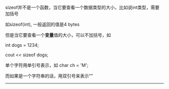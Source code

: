 sizeof并不是一个函数，当它要查看一个数据类型的大小，比如说int类型，需要加括号

如sizeof(int), 一般返回的值是4 bytes

但是当它要查看一个**变量**值的大小，可以不加括号，如

int dogs = 1234;

cout << sizeof dogs;



单个字符用单引号表示，如 char ch = 'M';

而如果是一个字符串的话，用双引号来表示“”



------

